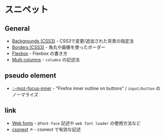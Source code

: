 # スニペット

## General
- [Backgrounds (CSS3)](backgrounds-css3.css) - CSS3で変更/追加された背景の指定法
- [Borders (CSS3)](border-css3.css) - 角丸や画像を使ったボーダー
- [Flexbox](flexbox.css) - Flexbox の書き方
- [Multi columns](columns.css) - `columns` の記述法


## pseudo element
- [::-moz-focus-inner](moz-focus-inner.css) - "Firefox inner outline on buttons" / `input/button` のノーマライズ

## link
- [Web fonts](https://gist.github.com/kesuiket/83bf900f93851200328b) - `@font-face` 記述や `web font loader` の使用方法など
- [cssnext](http://cssnext.io/features/) :arrow_upper_right: - cssnext で有効な記述

